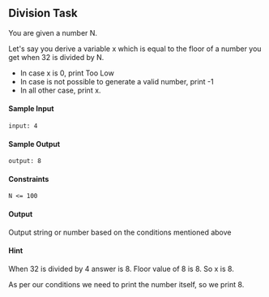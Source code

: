 ## **Division Task**

You are given a number N.

Let's say you derive a variable x which is equal to the floor of a number you get when 32 is divided by N.

- In case x is 0, print Too Low
- In case is not possible to generate a valid number, print -1
- In all other case, print x.

#### **Sample Input**
    input: 4

#### **Sample Output**
    output: 8

#### **Constraints**
    N <= 100

#### **Output**
Output string or number based on the conditions mentioned above

#### **Hint**
When 32 is divided by 4 answer is 8. Floor value of 8 is 8. So x is 8.

As per our conditions we need to print the number itself, so we print 8.